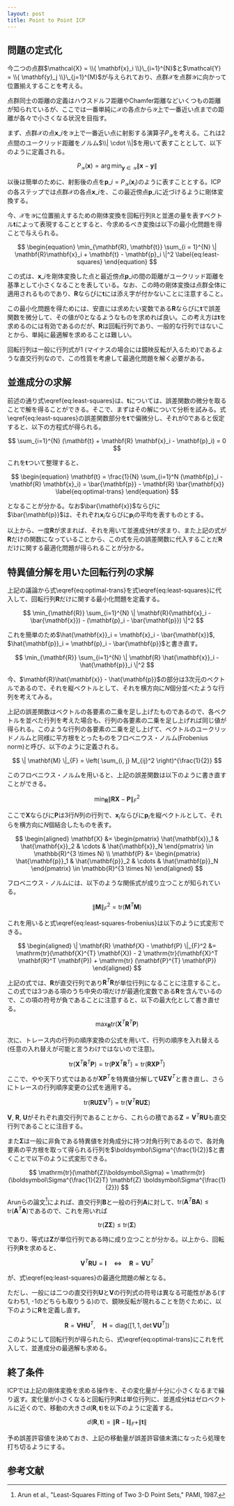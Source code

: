 ```yaml
---
layout: post
title: Point to Point ICP
---
```


## 問題の定式化

今二つの点群$\mathcal{X} = \\{ \mathbf{x}_i \\}\_{i=1}^{N}$と$\mathcal{Y} = \\{ \mathbf{y}_j \\}\_{j=1}^{M}$が与えられており、点群$\mathcal{X}$を点群$\mathcal{Y}$に向かって位置揃えすることを考える。

点群同士の距離の定義はハウスドルフ距離やChamfer距離などいくつもの距離が知られているが、ここでは一番単純に$\mathcal{X}$の各点から$\mathcal{Y}$上で一番近い点までの距離が各々で小さくなる状況を目指す。

まず、点群$\mathcal{X}$の点$\mathbf{x}\_i$を$\mathcal{Y}$上で一番近い点に射影する演算子$P_\mathcal{Y}$を考える。これは2点間のユークリッド距離をノルム$\\| \cdot \\|$を用いて表すこととして、以下のように定義される。

$$
P_{\mathcal{Y}}(\mathbf{x}) = \arg\min_{\mathbf{y} \in \mathcal{Y}} \| \mathbf{x} - \mathbf{y} \|
$$

以後は簡単のために、射影後の点を$\mathbf{p}\_i = P_{\mathcal{Y}}(\mathbf{x}_i)$のように表すこととする。ICPの各ステップでは点群$\mathcal{X}$の各点$\mathbf{x}\_i$を、この最近傍点$\mathbf{p}\_i$に近づけるように剛体変換する。

今、$\mathcal{X}$を$\mathcal{Y}$に位置揃えするための剛体変換を回転行列$\mathbb{R}$と並進の量を表すベクトル$\mathbf{t}$によって表現することとすると、今求めるべき変換は以下の最小化問題を得ことで与えられる。

$$
\begin{equation}
\min_{\mathbf{R}, \mathbf{t}} \sum_{i = 1}^{N} \| \mathbf{R}\mathbf{x}_i + \mathbf{t} - \mathbf{p}_i \|^2
\label{eq:least-squares}
\end{equation}
$$

この式は、$\mathbf{x}\_i$を剛体変換した点と最近傍点$\mathbf{p}\_i$の間の距離がユークリッド距離を基準として小さくなることを表している。なお、この時の剛体変換は点群全体に適用されるものであり、$\mathbf{R}$ならびに$\mathbf{t}$には添え字が付かないことに注意すること。

この最小化問題を得ためには、安直には求めたい変数である$\mathbf{R}$ならびに$\mathbf{t}$で誤差関数を微分して、その値が0となるようなものを求めれば良い。この考え方は$\mathbf{t}$を求めるのには有効であるのだが、$\mathbf{R}$は回転行列であり、一般的な行列ではないことから、単純に最適解を求めることは難しい。

回転行列は一般に行列式が1 (マイナスの場合には鏡映反転が入るため)であるような直交行列なので、この性質を考慮して最適化問題を解く必要がある。

## 並進成分の求解

前述の通り式\eqref{eq:least-squares}は、$\mathbf{t}$については、誤差関数の微分を取ることで解を得ることができる。そこで、まずはその解について分析を試みる。式\eqref{eq:least-squares}の誤差関数部分を$\mathbf{t}$で偏微分し、それが0であると仮定すると、以下の方程式が得られる。

$$
\sum_{i=1}^{N} (\mathbf{t} + \mathbf{R} \mathbf{x}_i - \mathbf{p}_i) = 0
$$

これを$\mathbf{t}$ついて整理すると、

$$
\begin{equation}
\mathbf{t} = \frac{1}{N} \sum_{i=1}^N (\mathbf{p}_i - \mathbf{R} \mathbf{x}_i) = \bar{\mathbf{p}} - \mathbf{R} \bar{\mathbf{x}}
\label{eq:optimal-trans}
\end{equation}
$$

となることが分かる。なお$\bar{\mathbf{x}}$ならびに$\bar{\mathbf{p}}$は、それぞれ$\mathbf{x}_i$ならびに$\mathbf{p}_i$の平均を表すものとする。

以上から、一度$\mathbf{R}$が求まれば、それを用いて並進成分$\mathbf{t}$が求まり、また上記の式が$\mathbf{R}$だけの関数になっていることから、この式を元の誤差関数に代入することだ$\mathbf{R}$だけに関する最適化問題が得られることが分かる。

## 特異値分解を用いた回転行列の求解

上記の議論から式\eqref{eq:optimal-trans}を式\eqref{eq:least-squares}に代入して、回転行列$\mathbf{R}$だけに関する最小化問題を定義する。

$$
\min_{\mathbf{R}} \sum_{i=1}^{N} \| \mathbf{R}(\mathbf{x}_i - \bar{\mathbf{x}}) - (\mathbf{p}_i - \bar{\mathbf{p}}) \|^2
$$

これを簡単のため$\hat{\mathbf{x}}_i = \mathbf{x}_i - \bar{\mathbf{x}}$, $\hat{\mathbf{p}}_i = \mathbf{p}_i - \bar{\mathbf{p}}$と書き直す。

$$
\min_{\mathbf{R}} \sum_{i=1}^{N} \| \mathbf{R} \hat{\mathbf{x}}_i - \hat{\mathbf{p}}_i \|^2
$$

今、$\mathbf{R}\hat{\mathbf{x}} - \hat{\mathbf{p}}$の部分は3次元のベクトルであるので、それを縦ベクトルとして、それを横方向に$N$個分並べたような行列を考えてみる。

上記の誤差関数はベクトルの各要素の二乗を足し上げたものであるので、各ベクトルを並べた行列を考えた場合も、行列の各要素の二乗を足し上げれば同じ値が得られる。このような行列の各要素の二乗を足し上げて、ベクトルのユークリッドノルムと同様に平方根をとったものをフロベニウス・ノルム(Frobenius norm)と呼び、以下のように定義される。

$$
\| \mathbf{M} \|_{F} = \left( \sum_{i, j} M_{ij}^2 \right)^{\frac{1}{2}}
$$

このフロベニウス・ノルムを用いると、上記の誤差関数は以下のように書き直すことができる。

$$
\begin{equation}
\min_{\mathbf{R}} \| \mathbf{R} \mathbf{X} - \mathbf{P} \|_{F}^2
\label{eq:least-squares-frobenius}
\end{equation}
$$

ここで$\mathbf{X}$ならびに$\mathbf{P}$は3行$N$列の行列で、$\mathbf{x}_i$ならびに$\mathbf{p}_i$を縦ベクトルとして、それらを横方向に$N$個結合したものを表す。

$$
\begin{aligned}
\mathbf{X} &= \begin{pmatrix}
\hat{\mathbf{x}}_1 & \hat{\mathbf{x}}_2 & \cdots & \hat{\mathbf{x}}_N
\end{pmatrix} \in \mathbb{R}^{3 \times N} \\
\mathbf{P} &= \begin{pmatrix}
\hat{\mathbf{p}}_1 & \hat{\mathbf{p}}_2 & \cdots & \hat{\mathbf{p}}_N
\end{pmatrix} \in \mathbb{R}^{3 \times N}
\end{aligned}
$$

フロベニウス・ノルムには、以下のような関係式が成り立つことが知られている。

$$
\| \mathbf{M} \|_{F}^2 = \mathrm{tr} (\mathbf{M}^{T} \mathbf{M})
$$

これを用いると式\eqref{eq:least-squares-frobenius}は以下のように式変形できる。

$$
\begin{aligned}
\| \mathbf{R} \mathbf{X} - \mathbf{P} \|_{F}^2
&= \mathrm{tr}(\mathbf{X}^{T} \mathbf{X}) - 2 \mathrm{tr}(\mathbf{X}^T \mathbf{R}^T \mathbf{P}) + \mathrm{tr} (\mathbf{P}^{T} \mathbf{P})
\end{aligned}
$$

上記の式では、$\mathbf{R}$が直交行列であり$\mathbf{R}^{T} \mathbf{R}$が単位行列になることに注意すること。この式では3つある項のうち中央の項だけが最適化変数である$\mathbf{R}$を含んでいるので、この項の符号が負であることに注意すると、以下の最大化として書き直せる。

$$
\max_{\mathbf{R}} \mathrm{tr} (\mathbf{X}^{T} \mathbf{R}^{T} \mathbf{P})
$$

次に、トレース内の行列の順序変換の公式を用いて、行列の順序を入れ替える(任意の入れ替えが可能と言うわけではないので注意)。

$$
\mathrm{tr}(\mathbf{X}^{T} \mathbf{R}^{T} \mathbf{P})
= \mathrm{tr}(\mathbf{P} \mathbf{X}^{T} \mathbf{R}^{T})
= \mathrm{tr}(\mathbf{R} \mathbf{X} \mathbf{P}^{T})
$$

ここで、やや天下り式ではあるが$\mathbf{X P}^{T}$を特異値分解して$\mathbf{U} \boldsymbol\Sigma \mathbf{V}^{T}$と書き直し、さらにトレースの行列順序変更の公式を適用する。

$$
\mathrm{tr}(\mathbf{R}\mathbf{U}\boldsymbol\Sigma\mathbf{V}^{T})
= \mathrm{tr}(\mathbf{V}^{T}\mathbf{R}\mathbf{U} \boldsymbol\Sigma)
$$

$\mathbf{V}$, $\mathbf{R}$, $\mathbf{U}$がそれぞれ直交行列であることから、これらの積である$\mathbf{Z} = \mathbf{V}^{T} \mathbf{R} \mathbf{U}$も直交行列であることに注目する。

また$\boldsymbol\Sigma$は一般に非負である特異値を対角成分に持つ対角行列であるので、各対角要素の平方根を取って得られる行列を$\boldsymbol\Sigma^{\frac{1}{2}}$と書くことで以下のように式変形できる。

$$
\mathrm{tr}(\mathbf{Z}\boldsymbol\Sigma)
= \mathrm{tr}(\boldsymbol\Sigma^{\frac{1}{2}T} \mathbf{Z} \boldsymbol\Sigma^{\frac{1}{2}})
$$

Arunらの論文[^1]によれば、直交行列$\mathbf{B}$と一般の行列$\mathbf{A}$に対して、$\mathrm{tr} (\mathbf{A}^{T} \mathbf{B} \mathbf{A}) \leq \mathrm{tr} (\mathbf{A}^{T} \mathbf{A})$であるので、これを用いれば

$$
\mathrm{tr}(\mathbf{Z} \boldsymbol\Sigma) \leq \mathrm{tr} (\boldsymbol\Sigma)
$$

であり、等式は$\mathbf{Z}$が単位行列である時に成り立つことが分かる。以上から、回転行列$\mathbf{R}$を求めると、

$$
\mathbf{V}^{T} \mathbf{R} \mathbf{U} = \mathbf{I} \quad \Leftrightarrow \quad \mathbf{R} = \mathbf{V} \mathbf{U}^{T}
$$

が、式\eqref{eq:least-squares}の最適化問題の解となる。

ただし、一般には二つの直交行列$\mathbf{U}$と$\mathbf{V}$の行列式の符号は異なる可能性がある(すなわち1, -1のどちらも取りうる)ので、鏡映反転が現れることを防ぐために、以下のように$\mathbf{R}$を定義し直す。

$$
\mathbf{R} = \mathbf{V} \mathbf{H} \mathbf{U}^{T}, \quad \mathbf{H} = \mathrm{diag} ([1, 1, \det \mathbf{VU}^{T}])
$$

このようにして回転行列が得られたら、式\eqref{eq:optimal-trans}にこれを代入して、並進成分の最適解も求める。

## 終了条件

ICPでは上記の剛体変換を求める操作を、その変化量が十分に小さくなるまで繰り返す。変化量が小さくなると回転行列$\mathbf{R}$は単位行列に、並進成分$\mathbf{t}$はゼロベクトルに近くので、移動の大きさ$d(\mathbf{R}, \mathbf{t})$を以下のように定義する。

$$
d(\mathbf{R}, \mathbf{t}) = \| \mathbf{R} - \mathbf{I} \|_{F} + \| \mathbf{t} \|
$$

予め誤差許容値を決めておき、上記の移動量が誤差許容値未満になったら処理を打ち切るようにする。

## 参考文献

  [^1]: Arun et al., "Least-Squares Fitting of Two 3-D Point Sets," PAMI, 1987.
